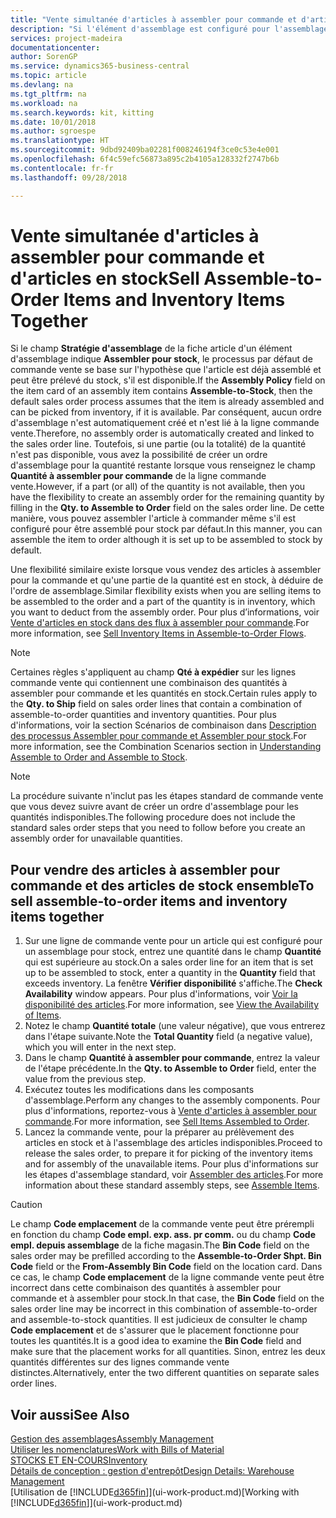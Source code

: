 ```yaml
---
title: "Vente simultanée d'articles à assembler pour commande et d'articles en stock | Microsoft Docs"
description: "Si l'élément d'assemblage est configuré pour l'assemblage pour stock, le processus par défaut de commande vente se base sur l'hypothèse que l'article est déjà assemblé et peut être prélevé du stock, s'il est disponible. Mais si une partie (ou la totalité) de la quantité n'est pas disponible, vous avez la possibilité de créer un ordre d'assemblage pour la quantité restante à la volée."
services: project-madeira
documentationcenter: 
author: SorenGP
ms.service: dynamics365-business-central
ms.topic: article
ms.devlang: na
ms.tgt_pltfrm: na
ms.workload: na
ms.search.keywords: kit, kitting
ms.date: 10/01/2018
ms.author: sgroespe
ms.translationtype: HT
ms.sourcegitcommit: 9dbd92409ba02281f008246194f3ce0c53e4e001
ms.openlocfilehash: 6f4c59efc56873a895c2b4105a128332f2747b6b
ms.contentlocale: fr-fr
ms.lasthandoff: 09/28/2018

---
```

# <a name="sell-assemble-to-order-items-and-inventory-items-together"></a><span data-ttu-id="27c00-104">Vente simultanée d'articles à assembler pour commande et d'articles en stock</span><span class="sxs-lookup"><span data-stu-id="27c00-104">Sell Assemble-to-Order Items and Inventory Items Together</span></span>
<span data-ttu-id="27c00-105">Si le champ **Stratégie d'assemblage** de la fiche article d'un élément d'assemblage indique **Assembler pour stock**, le processus par défaut de commande vente se base sur l'hypothèse que l'article est déjà assemblé et peut être prélevé du stock, s'il est disponible.</span><span class="sxs-lookup"><span data-stu-id="27c00-105">If the **Assembly Policy** field on the item card of an assembly item contains **Assemble-to-Stock**, then the default sales order process assumes that the item is already assembled and can be picked from inventory, if it is available.</span></span> <span data-ttu-id="27c00-106">Par conséquent, aucun ordre d'assemblage n'est automatiquement créé et n'est lié à la ligne commande vente.</span><span class="sxs-lookup"><span data-stu-id="27c00-106">Therefore, no assembly order is automatically created and linked to the sales order line.</span></span> <span data-ttu-id="27c00-107">Toutefois, si une partie (ou la totalité) de la quantité n'est pas disponible, vous avez la possibilité de créer un ordre d'assemblage pour la quantité restante lorsque vous renseignez le champ **Quantité à assembler pour commande** de la ligne commande vente.</span><span class="sxs-lookup"><span data-stu-id="27c00-107">However, if a part (or all) of the quantity is not available, then you have the flexibility to create an assembly order for the remaining quantity by filling in the **Qty. to Assemble to Order** field on the sales order line.</span></span> <span data-ttu-id="27c00-108">De cette manière, vous pouvez assembler l'article à commander même s'il est configuré pour être assemblé pour stock par défaut.</span><span class="sxs-lookup"><span data-stu-id="27c00-108">In this manner, you can assemble the item to order although it is set up to be assembled to stock by default.</span></span>  

<span data-ttu-id="27c00-109">Une flexibilité similaire existe lorsque vous vendez des articles à assembler pour la commande et qu'une partie de la quantité est en stock, à déduire de l'ordre de assemblage.</span><span class="sxs-lookup"><span data-stu-id="27c00-109">Similar flexibility exists when you are selling items to be assembled to the order and a part of the quantity is in inventory, which you want to deduct from the assembly order.</span></span> <span data-ttu-id="27c00-110">Pour plus d’informations, voir [Vente d'articles en stock dans des flux à assembler pour commande](assembly-how-to-sell-inventory-items-in-assemble-to-order-flows.md).</span><span class="sxs-lookup"><span data-stu-id="27c00-110">For more information, see [Sell Inventory Items in Assemble-to-Order Flows](assembly-how-to-sell-inventory-items-in-assemble-to-order-flows.md).</span></span>  

> [!NOTE]  
>  <span data-ttu-id="27c00-111">Certaines règles s'appliquent au champ **Qté à expédier** sur les lignes commande vente qui contiennent une combinaison des quantités à assembler pour commande et les quantités en stock.</span><span class="sxs-lookup"><span data-stu-id="27c00-111">Certain rules apply to the **Qty. to Ship** field on sales order lines that contain a combination of assemble-to-order quantities and inventory quantities.</span></span> <span data-ttu-id="27c00-112">Pour plus d'informations, voir la section Scénarios de combinaison dans [Description des processus Assembler pour commande et Assembler pour stock](assembly-assemble-to-order-or-assemble-to-stock.md).</span><span class="sxs-lookup"><span data-stu-id="27c00-112">For more information, see the Combination Scenarios section in [Understanding Assemble to Order and Assemble to Stock](assembly-assemble-to-order-or-assemble-to-stock.md).</span></span>  

> [!NOTE]  
>  <span data-ttu-id="27c00-113">La procédure suivante n'inclut pas les étapes standard de commande vente que vous devez suivre avant de créer un ordre d'assemblage pour les quantités indisponibles.</span><span class="sxs-lookup"><span data-stu-id="27c00-113">The following procedure does not include the standard sales order steps that you need to follow before you create an assembly order for unavailable quantities.</span></span>

## <a name="to-sell-assemble-to-order-items-and-inventory-items-together"></a><span data-ttu-id="27c00-114">Pour vendre des articles à assembler pour commande et des articles de stock ensemble</span><span class="sxs-lookup"><span data-stu-id="27c00-114">To sell assemble-to-order items and inventory items together</span></span>  
1.  <span data-ttu-id="27c00-115">Sur une ligne de commande vente pour un article qui est configuré pour un assemblage pour stock, entrez une quantité dans le champ **Quantité** qui est supérieure au stock.</span><span class="sxs-lookup"><span data-stu-id="27c00-115">On a sales order line for an item that is set up to be assembled to stock, enter a quantity in the **Quantity** field that exceeds inventory.</span></span> <span data-ttu-id="27c00-116">La fenêtre **Vérifier disponibilité** s'affiche.</span><span class="sxs-lookup"><span data-stu-id="27c00-116">The **Check Availability** window appears.</span></span> <span data-ttu-id="27c00-117">Pour plus d'informations, voir [Voir la disponibilité des articles](inventory-how-availability-overview.md).</span><span class="sxs-lookup"><span data-stu-id="27c00-117">For more information, see [View the Availability of Items](inventory-how-availability-overview.md).</span></span>
2.  <span data-ttu-id="27c00-118">Notez le champ **Quantité totale** (une valeur négative), que vous entrerez dans l'étape suivante.</span><span class="sxs-lookup"><span data-stu-id="27c00-118">Note the **Total Quantity** field (a negative value), which you will enter in the next step.</span></span>  
3.  <span data-ttu-id="27c00-119">Dans le champ **Quantité à assembler pour commande**, entrez la valeur de l'étape précédente.</span><span class="sxs-lookup"><span data-stu-id="27c00-119">In the **Qty. to Assemble to Order** field, enter the value from the previous step.</span></span>  
4.  <span data-ttu-id="27c00-120">Exécutez toutes les modifications dans les composants d'assemblage.</span><span class="sxs-lookup"><span data-stu-id="27c00-120">Perform any changes to the assembly components.</span></span> <span data-ttu-id="27c00-121">Pour plus d'informations, reportez-vous à [Vente d'articles à assembler pour commande](assembly-how-to-sell-items-assembled-to-order.md).</span><span class="sxs-lookup"><span data-stu-id="27c00-121">For more information, see [Sell Items Assembled to Order](assembly-how-to-sell-items-assembled-to-order.md).</span></span>  
5.  <span data-ttu-id="27c00-122">Lancez la commande vente, pour la préparer au prélèvement des articles en stock et à l'assemblage des articles indisponibles.</span><span class="sxs-lookup"><span data-stu-id="27c00-122">Proceed to release the sales order, to prepare it for picking of the inventory items and for assembly of the unavailable items.</span></span> <span data-ttu-id="27c00-123">Pour plus d'informations sur les étapes d'assemblage standard, voir [Assembler des articles](assembly-how-to-assemble-items.md).</span><span class="sxs-lookup"><span data-stu-id="27c00-123">For more information about these standard assembly steps, see [Assemble Items](assembly-how-to-assemble-items.md).</span></span>  

> [!CAUTION]  
>  <span data-ttu-id="27c00-124">Le champ **Code emplacement** de la commande vente peut être prérempli en fonction du champ **Code empl. exp. ass. pr comm.** ou du champ **Code empl. depuis assemblage** de la fiche magasin.</span><span class="sxs-lookup"><span data-stu-id="27c00-124">The **Bin Code** field on the sales order may be prefilled according to the **Assemble-to-Order Shpt. Bin Code** field or the **From-Assembly Bin Code** field on the location card.</span></span> <span data-ttu-id="27c00-125">Dans ce cas, le champ **Code emplacement** de la ligne commande vente peut être incorrect dans cette combinaison des quantités à assembler pour commande et à assembler pour stock.</span><span class="sxs-lookup"><span data-stu-id="27c00-125">In that case, the **Bin Code** field on the sales order line may be incorrect in this combination of assemble-to-order and assemble-to-stock quantities.</span></span> <span data-ttu-id="27c00-126">Il est judicieux de consulter le champ **Code emplacement** et de s'assurer que le placement fonctionne pour toutes les quantités.</span><span class="sxs-lookup"><span data-stu-id="27c00-126">It is a good idea to examine the **Bin Code** field and make sure that the placement works for all quantities.</span></span> <span data-ttu-id="27c00-127">Sinon, entrez les deux quantités différentes sur des lignes commande vente distinctes.</span><span class="sxs-lookup"><span data-stu-id="27c00-127">Alternatively, enter the two different quantities on separate sales order lines.</span></span>  

## <a name="see-also"></a><span data-ttu-id="27c00-128">Voir aussi</span><span class="sxs-lookup"><span data-stu-id="27c00-128">See Also</span></span>  
[<span data-ttu-id="27c00-129">Gestion des assemblages</span><span class="sxs-lookup"><span data-stu-id="27c00-129">Assembly Management</span></span>](assembly-assemble-items.md)  
[<span data-ttu-id="27c00-130">Utiliser les nomenclatures</span><span class="sxs-lookup"><span data-stu-id="27c00-130">Work with Bills of Material</span></span>](inventory-how-work-BOMs.md)  
[<span data-ttu-id="27c00-131">STOCKS ET EN-COURS</span><span class="sxs-lookup"><span data-stu-id="27c00-131">Inventory</span></span>](inventory-manage-inventory.md)  
[<span data-ttu-id="27c00-132">Détails de conception : gestion d'entrepôt</span><span class="sxs-lookup"><span data-stu-id="27c00-132">Design Details: Warehouse Management</span></span>](design-details-warehouse-management.md)  
<span data-ttu-id="27c00-133">[Utilisation de [!INCLUDE[d365fin](includes/d365fin_md.md)]](ui-work-product.md)</span><span class="sxs-lookup"><span data-stu-id="27c00-133">[Working with [!INCLUDE[d365fin](includes/d365fin_md.md)]](ui-work-product.md)</span></span>

